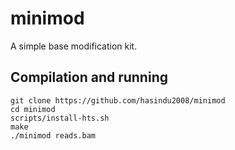 # minimod

A simple base modification kit.

## Compilation and running

```
git clone https://github.com/hasindu2008/minimod
cd minimod
scripts/install-hts.sh
make
./minimod reads.bam
```


